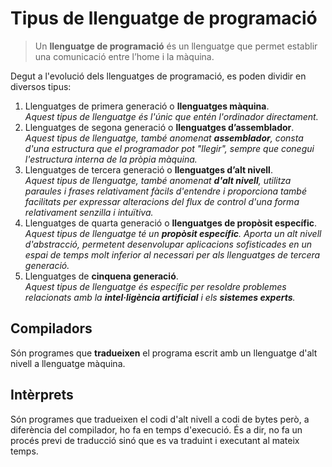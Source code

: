 # Tipus de llenguatge de programació

> Un **llenguatge de programació** és un llenguatge que permet establir una comunicació entre l’home i la màquina.

Degut a l'evolució dels llenguatges de programació, es poden dividir en diversos tipus:   
 1. Llenguatges de primera generació o **llenguatges màquina**.   
_Aquest tipus de llenguatge és l'únic que entén l'ordinador directament._      
 2. Llenguatges de segona generació o **llenguatges d’assemblador**.   
_Aquest tipus de llenguatge, també anomenat **assemblador**, consta d'una estructura que el programador pot "llegir", sempre que conegui l'estructura interna de la pròpia màquina._      
 3. Llenguatges de tercera generació o **llenguatges d’alt nivell**.   
_Aquest tipus de llenguatge, també anomenat **d'alt nivell**, utilitza paraules i frases relativament fàcils d'entendre i proporciona també facilitats per expressar alteracions del flux de control d'una forma relativament senzilla i intuïtiva._      
 4. Llenguatges de quarta generació o **llenguatges de propòsit específic**.   
_Aquest tipus de llenguatge té un **propòsit específic**. Aporta un alt nivell d'abstracció, permetent desenvolupar aplicacions sofisticades en un espai de temps molt inferior al necessari per als llenguatges de tercera generació._      
 5. Llenguatges de **cinquena generació**.   
_Aquest tipus de llenguatge és específic per resoldre problemes relacionats amb la **intel·ligència artificial** i els **sistemes experts**._      

## Compiladors
Són programes que **tradueixen** el programa escrit amb un llenguatge d'alt nivell a llenguatge màquina.

## Intèrprets
Són programes que tradueixen el codi d'alt nivell a codi de bytes però, a diferència del compilador, ho fa en temps d'execució. És a dir, no fa un procés previ de traducció sinó que es va traduint i executant al mateix temps.
